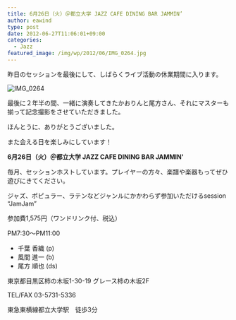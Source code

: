 ```yaml
---
title: 6月26日（火）＠都立大学 JAZZ CAFE DINING BAR JAMMIN’
author: eawind
type: post
date: 2012-06-27T11:06:01+09:00
categories:
  - Jazz
featured_image: /img/wp/2012/06/IMG_0264.jpg
---
```

昨日のセッションを最後にして、しばらくライブ活動の休業期間に入ります。

![IMG_0264](/img/wp/2012/06/IMG_0264.jpg)

最後に２年半の間、一緒に演奏してきたかおりんと尾方さん、それにマスターも揃って記念撮影をさせていただきました。

ほんとうに、ありがとうございました。

また会える日を楽しみにしています！

**6月26日（火）＠都立大学 JAZZ CAFE DINING BAR JAMMIN'**

毎月、セッションホストしています。プレイヤーの方々、楽譜や楽器もってぜひ遊びにきてください。

ジャズ、ポピュラー、ラテンなどジャンルにかかわらず参加いただけるsession &#8220;JamJam&#8221;

参加費1,575円（ワンドリンク付、税込）

PM7:30〜PM11:00

- 千葉 香織 (p)
- 風間 進一 (b)
- 尾方 順也 (ds)

東京都目黒区柿の木坂1-30-19 グレース柿の木坂2F

TEL/FAX 03-5731-5336

東急東横線都立大学駅　徒歩3分
